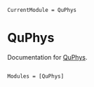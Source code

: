 ```@meta
CurrentModule = QuPhys
```

# QuPhys

Documentation for [QuPhys](https://github.com/albertomercurio/QuPhys.jl).

```@index
```

```@autodocs
Modules = [QuPhys]
```
